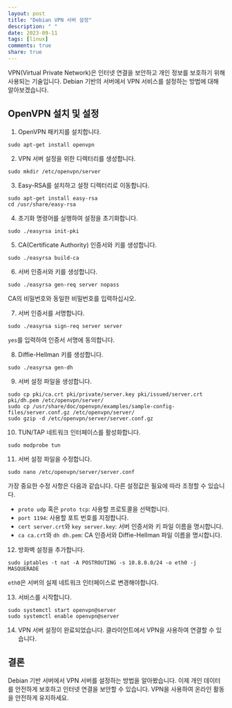```yaml
---
layout: post
title: "Debian VPN 서버 설정"
description: " "
date: 2023-09-11
tags: [linux]
comments: true
share: true
---
```


VPN(Virtual Private Network)은 인터넷 연결을 보안하고 개인 정보를 보호하기 위해 사용되는 기술입니다. Debian 기반의 서버에서 VPN 서비스를 설정하는 방법에 대해 알아보겠습니다.

## OpenVPN 설치 및 설정

1. OpenVPN 패키지를 설치합니다.
```
sudo apt-get install openvpn
```

2. VPN 서버 설정을 위한 디렉터리를 생성합니다.
```
sudo mkdir /etc/openvpn/server
```

3. Easy-RSA를 설치하고 설정 디렉터리로 이동합니다.
```
sudo apt-get install easy-rsa
cd /usr/share/easy-rsa
```

4. 초기화 명령어를 실행하여 설정을 초기화합니다.
```
sudo ./easyrsa init-pki
```

5. CA(Certificate Authority) 인증서와 키를 생성합니다.
```
sudo ./easyrsa build-ca
```

6. 서버 인증서와 키를 생성합니다.
```
sudo ./easyrsa gen-req server nopass
```
CA의 비밀번호와 동일한 비밀번호를 입력하십시오.

7. 서버 인증서를 서명합니다.
```
sudo ./easyrsa sign-req server server
```
`yes`를 입력하여 인증서 서명에 동의합니다.

8. Diffie-Hellman 키를 생성합니다.
```
sudo ./easyrsa gen-dh
```

9. 서버 설정 파일을 생성합니다.
```
sudo cp pki/ca.crt pki/private/server.key pki/issued/server.crt pki/dh.pem /etc/openvpn/server/
sudo cp /usr/share/doc/openvpn/examples/sample-config-files/server.conf.gz /etc/openvpn/server/
sudo gzip -d /etc/openvpn/server/server.conf.gz
```

10. TUN/TAP 네트워크 인터페이스를 활성화합니다.
```
sudo modprobe tun
```

11. 서버 설정 파일을 수정합니다.
```
sudo nano /etc/openvpn/server/server.conf
```
가장 중요한 수정 사항은 다음과 같습니다. 다른 설정값은 필요에 따라 조정할 수 있습니다.

- `proto udp` 혹은 `proto tcp`: 사용할 프로토콜을 선택합니다.
- `port 1194`: 사용할 포트 번호를 지정합니다.
- `cert server.crt`와 `key server.key`: 서버 인증서와 키 파일 이름을 명시합니다.
- `ca ca.crt`와 `dh dh.pem`: CA 인증서와 Diffie-Hellman 파일 이름을 명시합니다.

12. 방화벽 설정을 추가합니다.
```
sudo iptables -t nat -A POSTROUTING -s 10.8.0.0/24 -o eth0 -j MASQUERADE
```
`eth0`은 서버의 실제 네트워크 인터페이스로 변경해야합니다.

13. 서비스를 시작합니다.
```
sudo systemctl start openvpn@server
sudo systemctl enable openvpn@server
```

14. VPN 서버 설정이 완료되었습니다. 클라이언트에서 VPN을 사용하여 연결할 수 있습니다.

## 결론

Debian 기반 서버에서 VPN 서버를 설정하는 방법을 알아봤습니다. 이제 개인 데이터를 안전하게 보호하고 인터넷 연결을 보안할 수 있습니다. VPN을 사용하여 온라인 활동을 안전하게 유지하세요.